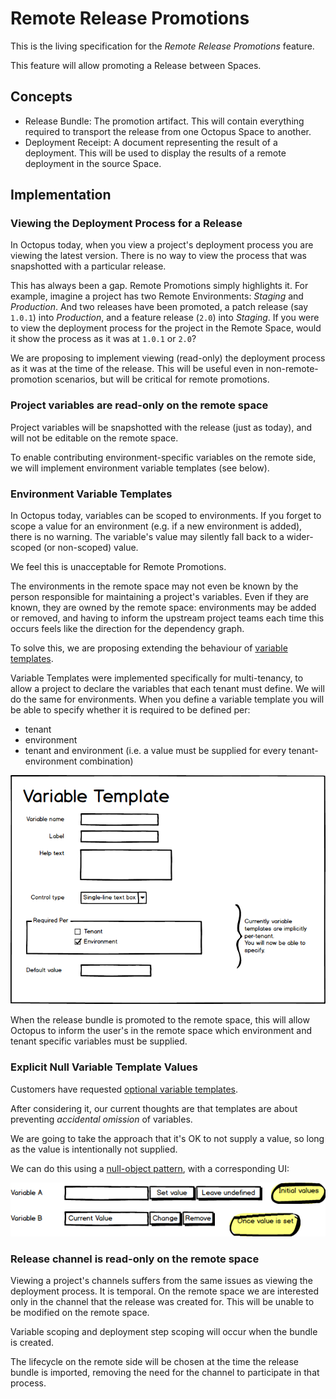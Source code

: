 # Remote Release Promotions

This is the living specification for the _Remote Release Promotions_ feature.

This feature will allow promoting a Release between Spaces.

## Concepts

- Release Bundle: The promotion artifact. This will contain everything required to transport the release from one Octopus Space to another.   
- Deployment Receipt: A document representing the result of a deployment. This will be used to display the results of a remote deployment in the source Space. 

## Implementation


### Viewing the Deployment Process for a Release<a name="view-release-deployment-process"></a>

In Octopus today, when you view a project's deployment process you are viewing the latest version.  There is no way to view the process that was snapshotted with a particular release.  

This has always been a gap.  Remote Promotions simply highlights it. 
For example, imagine a project has two Remote Environments: _Staging_ and _Production_.  And two releases have been promoted, a patch release (say `1.0.1`) into _Production_, and a feature release (`2.0`) into _Staging_.
If you were to view the deployment process for the project in the Remote Space, would it show the process as it was at `1.0.1` or `2.0`? 

We are proposing to implement viewing (read-only) the deployment process as it was at the time of the release. This will be useful even in non-remote-promotion scenarios, but will be critical for remote promotions. 

### Project variables are read-only on the remote space

Project variables will be snapshotted with the release (just as today), and will not be editable on the remote space.

To enable contributing environment-specific variables on the remote side, we will implement environment variable templates (see below).

### Environment Variable Templates

In Octopus today, variables can be scoped to environments.  If you forget to scope a value for an environment (e.g. if a new environment is added), there is no warning. The variable's value may silently fall back to a wider-scoped (or non-scoped) value. 

We feel this is unacceptable for Remote Promotions. 

The environments in the remote space may not even be known by the person responsible for maintaining a project's variables. Even if they are known, they are owned by the remote space: environments may be added or removed, and having to inform the upstream project teams each time this occurs feels like the direction for the dependency graph. 

To solve this, we are proposing extending the behaviour of [variable templates](https://octopus.com/docs/deploying-applications/variables/variable-templates).

Variable Templates were implemented specifically for multi-tenancy, to allow a project to declare the variables that each tenant must define. We will do the same for environments.  When you define a variable template you will be able to specify whether it is required to be defined per:

- tenant 
- environment
- tenant and environment (i.e. a value must be supplied for every tenant-environment combination)

![Variable Template Editor](interface-designs/variable-templates/variable-template-editor.png "width=500")

When the release bundle is promoted to the remote space, this will allow Octopus to inform the user's in the remote space which environment and tenant specific variables must be supplied.


### Explicit Null Variable Template Values

Customers have requested [optional variable templates](https://github.com/OctopusDeploy/Issues/issues/2709).

After considering it, our current thoughts are that templates are about preventing _accidental omission_ of variables. 

We are going to take the approach that it's OK to not supply a value, so long as the value is intentionally not supplied.

We can do this using a [null-object pattern](https://en.wikipedia.org/wiki/Null_Object_pattern), with a corresponding UI:

![Set Template Value Explicitly](interface-designs/variable-templates/set-template-value-explicit.png "width=500")

### Release channel is read-only on the remote space 

Viewing a project's channels suffers from the same issues as viewing the deployment process.  It is temporal. On the remote space we are interested only in the channel that the release was created for. This will be unable to be modified on the remote space.  

Variable scoping and deployment step scoping will occur when the bundle is created. 

The lifecycle on the remote side will be chosen at the time the release bundle is imported, removing the need for the channel to participate in that process.
